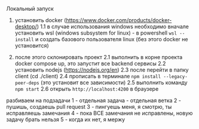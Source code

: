 Локальный запуск
1. установить docker (https://www.docker.com/products/docker-desktop/)
1.1 в случае использования windows необходимо вначале установить wsl (windows subsystem for linux) - в powershell 
```wsl --install```
и создать базового пользователя linux (без этого docker не установится)

2. после этого склонировать проект
   2.1 выполнить в корне проекта docker compose up, это запустит все backend сервисы
   2.2 установить nodejs (https://nodejs.org/en)
   2.3 после перейти в папку client (cd ./client)
   2.4 прописать в терминале ```npm install --legacy-peer-deps``` (это установит все зависимости)
   2.5 выполнить команду ```npm start```
   2.6 открыть ```http://localhost:4200``` в браузере 



разбиваем на подзадачи
1 - отдельная задача - отдельная ветка
2 - пушишь, создаешь pull request
3 - пингуешь меня, я смотрю, ты исправляешь замечания
4 - пока ВСЕ замечания не исправлены, новую задачу брать нельзя
5 - когда их нет, я мержу
